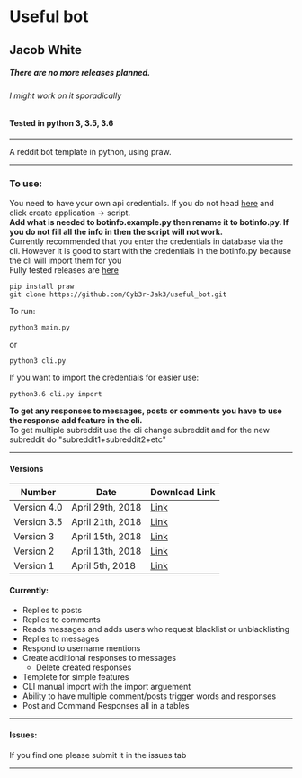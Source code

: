 # Useful bot

## Jacob White

##### There are no more releases planned.

###### I might work on it sporadically  

#### Tested in python 3, 3.5, 3.6

---
A reddit bot template in python, using praw.  

---------


### To use:
You need to have your own api credentials. If you do not head [here](https://www.reddit.com/prefs/apps "reddit apps") and click create application -> script.  
**Add what is needed to botinfo.example.py then rename it to botinfo.py. If you do not fill all the info in then the script will not work.**  
Currently recommended that you enter the credentials in database via the cli. However it is good to start with the credentials in the botinfo.py because the cli will import them for you  
Fully tested releases are [here](https://github.com/Cyb3r-Jak3/useful_bot/releases "useful bot releases")  

``` 
pip install praw  
git clone https://github.com/Cyb3r-Jak3/useful_bot.git  
```

To run:  
```    
python3 main.py
```
or
```
python3 cli.py
```
If you want to import the credentials for easier use:
```
python3.6 cli.py import
```
**To get any responses to messages, posts or comments you have to use the response add feature in the cli.**  
To get multiple subreddit use the cli change subreddit and for the new subreddit do "subreddit1+subreddit2+etc"

---
#### Versions


Number | Date | Download Link
---|---|---
Version 4.0 | April 29th, 2018 | [Link](https://github.com/Cyb3r-Jak3/useful_bot/releases/download/v4.0/useful_bot.zip)
Version 3.5 | April 21th, 2018 | [Link](https://github.com/Cyb3r-Jak3/useful_bot/releases/download/v3.4/useful_bot-master.zip)
Version 3 | April 15th, 2018 | [Link](https://github.com/Cyb3r-Jak3/useful_bot/releases/download/V3/useful_bot-master.zip)
Version 2 | April 13th, 2018 | [Link](https://github.com/Cyb3r-Jak3/useful_bot/releases/download/v2.0/useful_bot.zip)
Version 1 | April 5th, 2018 | [Link](https://github.com/Cyb3r-Jak3/useful_bot/releases/tag/v1.0)


#### Currently:
* Replies to posts
* Replies to comments
* Reads messages and adds users who request blacklist or  unblacklisting 
* Replies to messages
* Respond to username mentions
* Create additional responses to messages
    * Delete created responses
* Templete for simple features
* CLI manual import with the import arguement
* Ability to have multiple comment/posts trigger words and responses
* Post and Command Responses all in a tables


---

#### Issues:

If you find one please submit it in the issues tab

---
